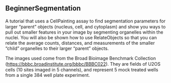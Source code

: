 ## BeginnerSegmentation

A tutorial that uses a CellPainting assay to ﬁnd segmentation
parameters for larger “parent” objects (nucleus, cell, and cytoplasm)
and show you ways to pull out smaller features in your image by
segmenting organelles within the nuclei. You will also be
shown how to use RelateObjects so that you can relate the average
counts, distances, and measurements of the smaller “child”
organelles to their larger “parent” objects.

The images used come from the Broad Bioimage Benchmark Collection
(https://bbbc.broadinstitute.org/bbbc/BBBC022).
They are ﬁelds of U2OS cells (10 sites imaged in 5 channels), and
represent 5 mock treated wells from a single 384 well plate experiment.
